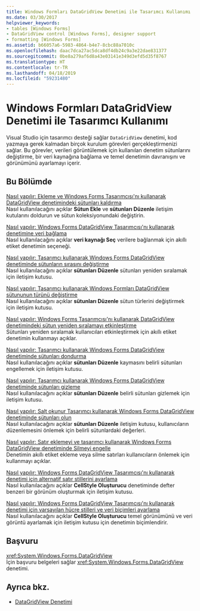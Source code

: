 ```yaml
---
title: Windows Formları DataGridView Denetimi ile Tasarımcı Kullanımı
ms.date: 03/30/2017
helpviewer_keywords:
- tables [Windows Forms]
- DataGridView control [Windows Forms], designer support
- formatting [Windows Forms]
ms.assetid: b66057a6-5983-4864-b4e7-8cbc88a7010c
ms.openlocfilehash: daac7dca27ac5dca8df4db24c9a3e22dae831377
ms.sourcegitcommit: 0be8a279af6d8a43e03141e349d3efd5d35f8767
ms.translationtype: HT
ms.contentlocale: tr-TR
ms.lasthandoff: 04/18/2019
ms.locfileid: "59231480"
---
```

# <a name="using-the-designer-with-the-windows-forms-datagridview-control"></a>Windows Formları DataGridView Denetimi ile Tasarımcı Kullanımı
Visual Studio için tasarımcı desteği sağlar `DataGridView` denetimi, kod yazmaya gerek kalmadan birçok kurulum görevleri gerçekleştirmenizi sağlar. Bu görevler, verileri görüntülemek için kullanılan denetim sütunlarını değiştirme, bir veri kaynağına bağlama ve temel denetimin davranışını ve görünümünü ayarlamayı içerir.  
  
## <a name="in-this-section"></a>Bu Bölümde  
 [Nasıl yapılır: Ekleme ve Windows Forms Tasarımcısı'nı kullanarak DataGridView denetimindeki sütunları kaldırma](add-and-remove-columns-in-the-datagrid-using-the-designer.md)  
 Nasıl kullanılacağını açıklar **Sütun Ekle** ve **sütunları Düzenle** iletişim kutularını doldurun ve sütun koleksiyonundaki değiştirin.  
  
 [Nasıl yapılır: Windows Forms DataGridView Tasarımcısı'nı kullanarak denetimine veri bağlama](bind-data-to-the-datagrid-using-the-designer.md)  
 Nasıl kullanılacağını açıklar **veri kaynağı Seç** verilere bağlanmak için akıllı etiket denetimin seçeneği.  
  
 [Nasıl yapılır: Tasarımcı kullanarak Windows Forms DataGridView denetiminde sütunların sırasını değiştirme](change-the-order-of-columns-in-the-datagrid-using-the-designer.md)  
 Nasıl kullanılacağını açıklar **sütunları Düzenle** sütunları yeniden sıralamak için iletişim kutusu.  
  
 [Nasıl yapılır: Tasarımcı kullanarak Windows Formları DataGridView sütununun türünü değiştirme](change-the-type-of-a-wf-datagridview-column-using-the-designer.md)  
 Nasıl kullanılacağını açıklar **sütunları Düzenle** sütun türlerini değiştirmek için iletişim kutusu.  
  
 [Nasıl yapılır: Windows Forms Tasarımcısı'nı kullanarak DataGridView denetimindeki sütun yeniden sıralamayı etkinleştirme](enable-column-reordering-in-the-datagrid-using-the-designer.md)  
 Sütunları yeniden sıralamak kullanıcıları etkinleştirmek için akıllı etiket denetimin kullanmayı açıklar.  
  
 [Nasıl yapılır: Tasarımcı kullanarak Windows Forms DataGridView denetiminde sütunları dondurma](freeze-columns-in-the-datagrid-using-the-designer.md)  
 Nasıl kullanılacağını açıklar **sütunları Düzenle** kaymasını belirli sütunları engellemek için iletişim kutusu.  
  
 [Nasıl yapılır: Tasarımcı kullanarak Windows Forms DataGridView denetiminde sütunları gizleme](hide-columns-in-the-datagrid-using-the-designer.md)  
 Nasıl kullanılacağını açıklar **sütunları Düzenle** belirli sütunları gizlemek için iletişim kutusu.  
  
 [Nasıl yapılır: Salt okunur Tasarımcı kullanarak Windows Forms DataGridView denetiminde sütunları olun](make-columns-read-only-in-the-datagrid-using-the-designer.md)  
 Nasıl kullanılacağını açıklar **sütunları Düzenle** iletişim kutusu, kullanıcıların düzenlemesini önlemek için belirli sütunlardaki değerleri.  
  
 [Nasıl yapılır: Satır eklemeyi ve tasarımcı kullanarak Windows Forms DataGridView denetiminde Silmeyi engelle](prevent-row-addition-and-deletion-in-the-datagrid-using-the-designer.md)  
 Denetimin akıllı etiket ekleme veya silme satırları kullanıcıların önlemek için kullanmayı açıklar.  
  
 [Nasıl yapılır: Windows Forms DataGridView Tasarımcısı'nı kullanarak denetimi için alternatif satır stillerini ayarlama](set-alternating-row-styles-for-the-datagrid-using-the-designer.md)  
 Nasıl kullanılacağını açıklar **CellStyle Oluşturucu** denetiminde defter benzeri bir görünüm oluşturmak için iletişim kutusu.  
  
 [Nasıl yapılır: Windows Forms DataGridView Tasarımcısı'nı kullanarak denetimi için varsayılan hücre stilleri ve veri biçimleri ayarlama](default-cell-styles-datagridview.md)  
 Nasıl kullanılacağını açıklar **CellStyle Oluşturucu** temel görünümünü ve veri görüntü ayarlamak için iletişim kutusu için denetimin biçimlendirir.  
  
## <a name="reference"></a>Başvuru  
 <xref:System.Windows.Forms.DataGridView>  
 İçin başvuru belgeleri sağlar <xref:System.Windows.Forms.DataGridView> denetimi.  
  
## <a name="see-also"></a>Ayrıca bkz.

- [DataGridView Denetimi](datagridview-control-windows-forms.md)
